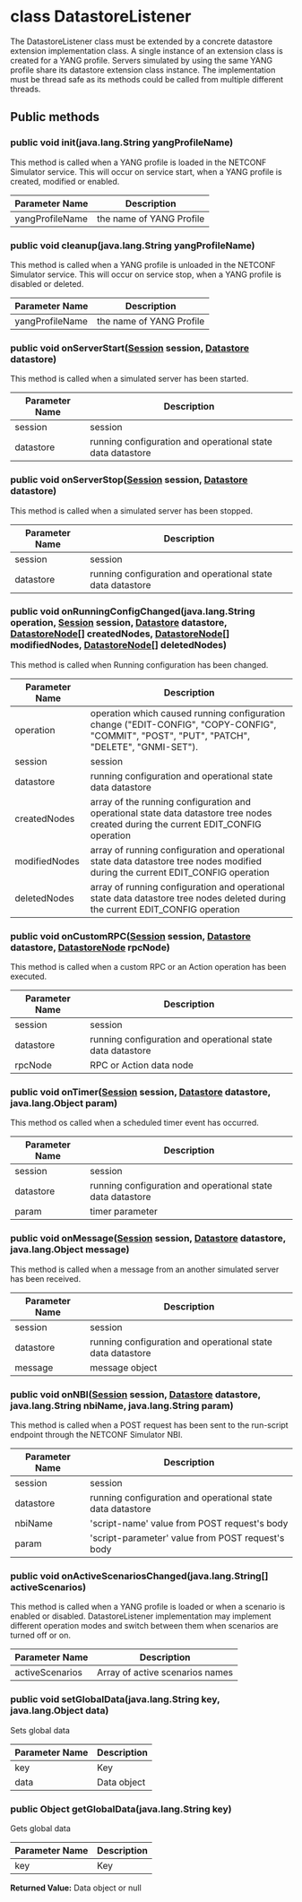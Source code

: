 # class DatastoreListener


The DatastoreListener class must be extended by a concrete datastore extension implementation class. A single instance of an extension class is created for a YANG profile. Servers simulated by using the same YANG profile share its datastore extension class instance. The implementation must be thread safe as its methods could be called from multiple different threads. 

## Public methods

### public void init(java.lang.String yangProfileName)

This method is called when a YANG profile is loaded in the NETCONF Simulator service. 
This will occur on service start, when a YANG profile is created, modified or enabled. 


|Parameter Name|Description|
|-----|-----|
|yangProfileName|the name of YANG Profile|

### public void cleanup(java.lang.String yangProfileName)

This method is called when a YANG profile is unloaded in the NETCONF Simulator service. 
This will occur on service stop, when a YANG profile is disabled or deleted. 


|Parameter Name|Description|
|-----|-----|
|yangProfileName|the name of YANG Profile|

### public void onServerStart([Session](Session.md) session, [Datastore](Datastore.md) datastore)


This method is called when a simulated server has been started. 


|Parameter Name|Description|
|-----|-----|
|session|session|
|datastore|running configuration and operational state data datastore|


### public void onServerStop([Session](Session.md) session, [Datastore](Datastore.md) datastore)


This method is called when a simulated server has been stopped. 


|Parameter Name|Description|
|-----|-----|
|session|session|
|datastore|running configuration and operational state data datastore|


### public void onRunningConfigChanged(java.lang.String operation, [Session](Session.md) session, [Datastore](Datastore.md) datastore, [DatastoreNode](DatastoreNode.md)[] createdNodes, [DatastoreNode](DatastoreNode.md)[] modifiedNodes, [DatastoreNode](DatastoreNode.md)[] deletedNodes)


This method is called when Running configuration has been changed. 


|Parameter Name|Description|
|-----|-----|
|operation|operation which caused running configuration change ("EDIT-CONFIG", "COPY-CONFIG", "COMMIT", "POST", "PUT", "PATCH", "DELETE", "GNMI-SET").
|session|session|
|datastore|running configuration and operational state data datastore|
|createdNodes|array of the running configuration and operational state data datastore tree nodes created during the current EDIT_CONFIG operation|
|modifiedNodes|array of running configuration and operational state data datastore tree nodes modified during the current EDIT_CONFIG operation|
|deletedNodes|array of running configuration and operational state data datastore tree nodes deleted during the current EDIT_CONFIG operation|


### public void onCustomRPC([Session](Session.md) session, [Datastore](Datastore.md) datastore, [DatastoreNode](DatastoreNode.md) rpcNode)


This method is called when a custom RPC or an Action operation has been executed. 


|Parameter Name|Description|
|-----|-----|
|session|session|
|datastore|running configuration and operational state data datastore|
|rpcNode|RPC or Action data node|

### public void onTimer([Session](Session.md) session, [Datastore](Datastore.md) datastore, java.lang.Object param)


This method os called when a scheduled timer event has occurred. 


|Parameter Name|Description|
|-----|-----|
|session|session|
|datastore|running configuration and operational state data datastore|
|param|timer parameter|


### public void onMessage([Session](Session.md) session, [Datastore](Datastore.md) datastore, java.lang.Object message)


This method is called when a message from an another simulated server has been received. 


|Parameter Name|Description|
|-----|-----|
|session|session|
|datastore|running configuration and operational state data datastore|
|message|message object|


### public void onNBI([Session](Session.md) session, [Datastore](Datastore.md) datastore, java.lang.String nbiName, java.lang.String param)


This method is called when a POST request has been sent to the run-script endpoint through the NETCONF Simulator NBI. 


|Parameter Name|Description|
|-----|-----|
|session|session|
|datastore|running configuration and operational state data datastore|
|nbiName |'script-name' value from POST request's body|
|param |'script-parameter' value from POST request's body|


### public void onActiveScenariosChanged(java.lang.String[] activeScenarios)


This method is called when a YANG profile is loaded or when a scenario is enabled or disabled. DatastoreListener implementation 
may implement different operation modes and switch between them when scenarios are turned off or on. 


|Parameter Name|Description|
|-----|-----|
|activeScenarios|Array of active scenarios names|


### public void setGlobalData(java.lang.String key, java.lang.Object data)


Sets global data 


|Parameter Name|Description|
|-----|-----|
|key|Key|
|data|Data object|


### public Object getGlobalData(java.lang.String key)

Gets global data 

|Parameter Name|Description|
|-----|-----|
|key|Key|

**Returned Value:** Data object or null
